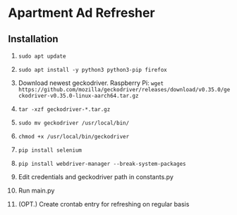 # Apartment Ad Refresher

## Installation

1. `sudo apt update`

2. `sudo apt install -y python3 python3-pip firefox`

3. Download newest geckodriver. Raspberry Pi: `wget https://github.com/mozilla/geckodriver/releases/download/v0.35.0/geckodriver-v0.35.0-linux-aarch64.tar.gz`

4. `tar -xzf geckodriver-*.tar.gz`

5. `sudo mv geckodriver /usr/local/bin/`

6. `chmod +x /usr/local/bin/geckodriver`

7. `pip install selenium`

8. `pip install webdriver-manager --break-system-packages`

9. Edit credentials and geckodriver path in constants.py

10. Run main.py

11. (OPT.) Create crontab entry for refreshing on regular basis
